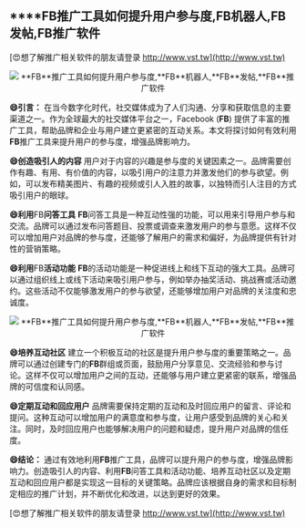 ## ****FB**推广工具如何提升用户参与度,**FB**机器人,**FB**发帖,**FB**推广软件**

[😍想了解推广相关软件的朋友请登录 http://www.vst.tw](http://www.vst.tw)

 <center><img src="https://vst.tw/MP4/tuiguang/png/2.png" alt="**FB**推广工具如何提升用户参与度,**FB**机器人,**FB**发帖,**FB**推广软件"></center>

**😄引言：**
在当今数字化时代，社交媒体成为了人们沟通、分享和获取信息的主要渠道之一。作为全球最大的社交媒体平台之一，Facebook (**FB**) 提供了丰富的推广工具，帮助品牌和企业与用户建立更紧密的互动关系。本文将探讨如何有效利用**FB**推广工具来提升用户的参与度，增强品牌影响力。

**😄创造吸引人的内容**
用户对于内容的兴趣是参与度的关键因素之一。品牌需要创作有趣、有用、有价值的内容，以吸引用户的注意力并激发他们的参与欲望。例如，可以发布精美图片、有趣的视频或引人入胜的故事，以独特而引人注目的方式吸引用户的眼球。

**😄利用**FB**问答工具**
**FB**问答工具是一种互动性强的功能，可以用来引导用户参与和交流。品牌可以通过发布问答题目、投票或调查来激发用户的参与意愿。这样不仅可以增加用户对品牌的参与度，还能够了解用户的需求和偏好，为品牌提供有针对性的营销策略。

**😄利用**FB**活动功能**
**FB**的活动功能是一种促进线上和线下互动的强大工具。品牌可以通过组织线上或线下活动来吸引用户参与，例如举办抽奖活动、挑战赛或活动邀约。这些活动不仅能够激发用户的参与欲望，还能够增加用户对品牌的关注度和忠诚度。

 <center><img src="https://vst.tw/MP4/tuiguang/png/1.png" alt="**FB**推广工具如何提升用户参与度,**FB**机器人,**FB**发帖,**FB**推广软件"></center>

**😄培养互动社区**
建立一个积极互动的社区是提升用户参与度的重要策略之一。品牌可以通过创建专门的**FB**群组或页面，鼓励用户分享意见、交流经验和参与讨论。这样不仅可以增加用户之间的互动，还能够与用户建立更紧密的联系，增强品牌的可信度和认同感。

**😄定期互动和回应用户**
品牌需要保持定期的互动和及时回应用户的留言、评论和提问。这种互动可以增加用户的满意度和参与度，让用户感受到品牌的关心和关注。同时，及时回应用户也能够解决用户的问题和疑虑，提升用户对品牌的信任度。

**😄结论：**
通过有效地利用**FB**推广工具，品牌可以提升用户的参与度，增强品牌影响力。创造吸引人的内容、利用**FB**问答工具和活动功能、培养互动社区以及定期互动和回应用户都是实现这一目标的关键策略。品牌应该根据自身的需求和目标制定相应的推广计划，并不断优化和改进，以达到更好的效果。

[😍想了解推广相关软件的朋友请登录 http://www.vst.tw](http://www.vst.tw)



